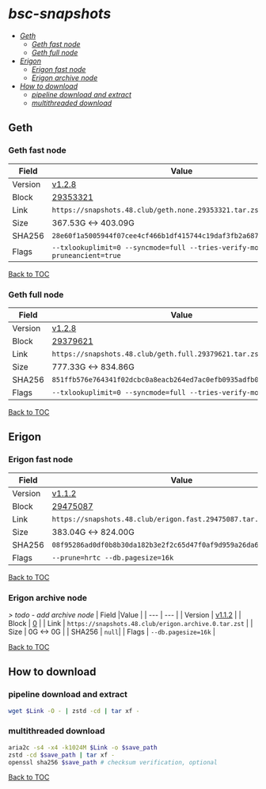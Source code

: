 # *bsc-snapshots*


- *[Geth](#geth)*
    - *[Geth fast node](#geth-fast-node)*
    - *[Geth full node](#geth-full-node)*
- *[Erigon](#erigon)*
    - *[Erigon fast node](#erigon-fast-node)*
    - *[Erigon archive node](#erigon-archive-node)*
- *[How to download](#how-to-download)*
    - *[pipeline download and extract](#pipeline-download-and-extract)*
    - *[multithreaded download](#multithreaded-download)*

## Geth
### Geth fast node

| Field |Value |
| --- | --- |
| Version | [v1.2.8](https://github.com/bnb-chain/bsc/releases/tag/v1.2.8) |
| Block | [29353321](https://bscscan.com/block/29353321) |
| Link | `https://snapshots.48.club/geth.none.29353321.tar.zst` |
| Size | 367.53G <-> 403.09G |
| SHA256 | `28e60f1a5005944f07cee4cf466b1df415744c19daf3fb2a6879de15e3da1e0a` |
| Flags | `--txlookuplimit=0 --syncmode=full --tries-verify-mode=none --pruneancient=true` |

[Back to TOC](#bsc-snapshots)

### Geth full node

| Field |Value |
| --- | --- |
| Version | [v1.2.8](https://github.com/bnb-chain/bsc/releases/tag/v1.2.8) |
| Block | [29379621](https://bscscan.com/block/29379621) |
| Link | `https://snapshots.48.club/geth.full.29379621.tar.zst` |
| Size | 777.33G <-> 834.86G |
| SHA256 | `851ffb576e764341f02dcbc0a8eacb264ed7ac0efb0935adfb0c504d4191665f` |
| Flags | `--txlookuplimit=0 --syncmode=full --tries-verify-mode=local` |

[Back to TOC](#bsc-snapshots)

## Erigon
### Erigon fast node

| Field |Value |
| --- | --- |
| Version | [v1.1.2](https://github.com/node-real/bsc-erigon/releases/tag/v1.1.2) |
| Block | [29475087](https://bscscan.com/block/29475087) |
| Link | `https://snapshots.48.club/erigon.fast.29475087.tar.zst` |
| Size | 383.04G <-> 824.00G |
| SHA256 | `08f95286ad0df0b8b30da182b3e2f2c65d47f0af9d959a26da67ed0403fe7520`|
| Flags | `--prune=hrtc --db.pagesize=16k` |

[Back to TOC](#bsc-snapshots)

### Erigon archive node

*\> todo - add archive node*
| Field |Value |
| --- | --- |
| Version | [v1.1.2](https://github.com/node-real/bsc-erigon/releases/tag/v1.1.2) |
| Block | [0](https://bscscan.com/block/0) |
| Link | `https://snapshots.48.club/erigon.archive.0.tar.zst` |
| Size | 0G <-> 0G |
| SHA256 | `null`|
| Flags | `--db.pagesize=16k` |

[Back to TOC](#bsc-snapshots)


## How to download
### pipeline download and extract

```bash
wget $Link -O - | zstd -cd | tar xf -
```

### multithreaded download

```bash
aria2c -s4 -x4 -k1024M $Link -o $save_path
zstd -cd $save_path | tar xf -
openssl sha256 $save_path # checksum verification, optional
```

[Back to TOC](#bsc-snapshots)
